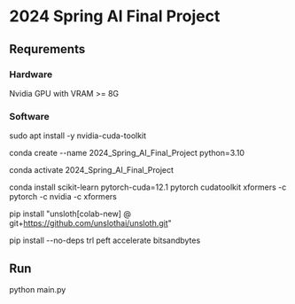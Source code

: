 # 2024 Spring AI Final Project

## Requrements
### Hardware
Nvidia GPU with VRAM >= 8G

### Software
sudo apt install -y nvidia-cuda-toolkit  

conda create --name 2024_Spring_AI_Final_Project python=3.10

conda activate 2024_Spring_AI_Final_Project

conda install scikit-learn pytorch-cuda=12.1 pytorch cudatoolkit xformers -c pytorch -c nvidia -c xformers

pip install "unsloth[colab-new] @ git+https://github.com/unslothai/unsloth.git"

pip install --no-deps trl peft accelerate bitsandbytes

## Run
python main.py

